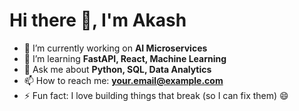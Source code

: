 # Hi there 👋, I'm Akash

- 🔭 I’m currently working on **AI Microservices**
- 🌱 I’m learning **FastAPI, React, Machine Learning**
- 💬 Ask me about **Python, SQL, Data Analytics**
- 📫 How to reach me: **your.email@example.com**
- ⚡ Fun fact: I love building things that break (so I can fix them) 😄

